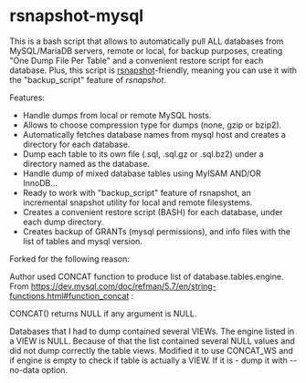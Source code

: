 # rsnapshot-mysql

This is a bash script that allows to automatically pull ALL databases from MySQL/MariaDB servers, remote or local, for backup purposes, creating "One Dump File Per Table" and a convenient restore script for each database. Plus, this script is [rsnapshot](https://github.com/rsnapshot/rsnapshot)-friendly, meaning you can use it with the "backup_script" feature of *rsnapshot*.

Features:
  - Handle dumps from local or remote MySQL hosts.
  - Allows to choose compression type for dumps (none, gzip or bzip2).
  - Automatically fetches database names from mysql host and creates a directory for each database.
  - Dump each table to its own file (.sql, .sql.gz or .sql.bz2) under a directory named as the database.
  - Handle dump of mixed database tables using MyISAM AND/OR InnoDB...
  - Ready to work with "backup_script" feature of rsnapshot, an incremental snapshot utility for local and remote filesystems.
  - Creates a convenient restore script (BASH) for each database, under each dump directory.
  - Creates backup of GRANTs (mysql permissions), and info files with the list of tables and mysql version.


Forked for the following reason:

Author used CONCAT function to produce list of database.tables.engine. 
From https://dev.mysql.com/doc/refman/5.7/en/string-functions.html#function_concat :

  CONCAT() returns NULL if any argument is NULL. 

Databases that I had to dump contained several VIEWs. The engine listed in a VIEW is NULL. Because of that the list contained several NULL values and did not dump correctly the table views. Modified it to use CONCAT_WS and if engine is empty to check if table is actually a VIEW. If it is - dump it with --no-data option.
